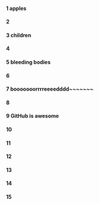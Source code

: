 #### 1 apples
#### 2
#### 3 children
#### 4
#### 5 bleeding bodies
#### 6
#### 7 booooooorrrreeeedddd~~~~~~~
#### 8
#### 9 GitHub is awesome
#### 10
#### 11
#### 12
#### 13
#### 14
#### 15